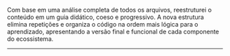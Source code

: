 Com base em uma análise completa de todos os arquivos, reestruturei o conteúdo em um guia didático, coeso e progressivo. A nova estrutura elimina repetições e organiza o código na ordem mais lógica para o aprendizado, apresentando a versão final e funcional de cada componente do ecossistema.

-----

